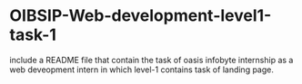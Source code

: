 # OIBSIP-Web-development-level1-task-1
include a README file that contain the task of oasis infobyte internship as a web deveopment intern in which level-1 contains task of landing page.
